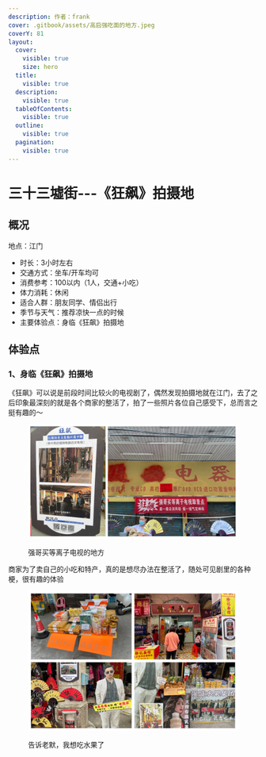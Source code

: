 ```yaml
---
description: 作者：frank
cover: .gitbook/assets/高启强吃面的地方.jpeg
coverY: 81
layout:
  cover:
    visible: true
    size: hero
  title:
    visible: true
  description:
    visible: true
  tableOfContents:
    visible: true
  outline:
    visible: true
  pagination:
    visible: true
---
```


# 三十三墟街---《狂飙》拍摄地

## 概况

地点：江门

* 时长：3小时左右
* 交通方式：坐车/开车均可
* 消费参考：100以内（1人，交通+小吃）
* 体力消耗：休闲
* 适合人群：朋友同学、情侣出行
* 季节与天气：推荐凉快一点的时候
* 主要体验点：身临《狂飙》拍摄地

## 体验点

### 1、身临《狂飙》拍摄地

《狂飙》可以说是前段时间比较火的电视剧了，偶然发现拍摄地就在江门，去了之后印象最深刻的就是各个商家的整活了，拍了一些照片各位自己感受下，总而言之挺有趣的～

<figure><img src=".gitbook/assets/狂飙1.jpg" alt=""><figcaption><p>强哥买等离子电视的地方</p></figcaption></figure>

商家为了卖自己的小吃和特产，真的是想尽办法在整活了，随处可见剧里的各种梗，很有趣的体验

<figure><img src=".gitbook/assets/狂飙2.jpg" alt=""><figcaption><p>告诉老默，我想吃水果了</p></figcaption></figure>

